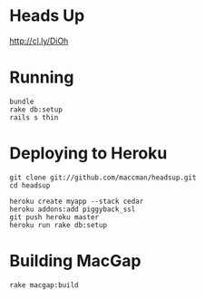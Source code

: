 # Heads Up

http://cl.ly/DiOh

# Running

    bundle
    rake db:setup
    rails s thin
    
# Deploying to Heroku

    git clone git://github.com/maccman/headsup.git
    cd headsup
    
    heroku create myapp --stack cedar
    heroku addons:add piggyback_ssl
    git push heroku master
    heroku run rake db:setup

# Building MacGap

    rake macgap:build